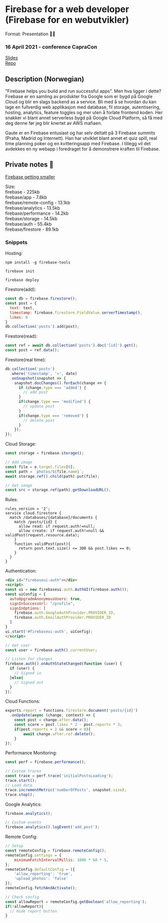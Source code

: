 # Firebase for a web developer (Firebase for en webutvikler)
Format: Presentation 👨‍🏫

### 16 April 2021 - conference CapraCon
[Slides](https://drive.google.com/file/d/1JRCqn3y205UFyLoAUL-rlRbTRJRYCZb3/view?usp=sharing)  
[Repo](https://github.com/gautemo/fama)

## Description (Norwegian)
"Firebase helps you build and run successful apps". Men hva ligger i dette? Firebase er en samling av produkter fra Google som er bygd på Google Cloud og blir en slags backend as a service. Bli med å se hvordan du kan lage en fullverdig web applikasjon med database, fil storage, autentisering, hosting, analytics, feature toggles og mer uten å forlate frontend koden. Her snakker vi blant annet serverless bygd på Google Cloud Platform, så få med deg denne før jeg blir knertet av AWS mafiaen.

Gaute er en Firebase entusiast og har selv deltatt på 3 Firebase summits (Praha, Madrid og Internett). Han har utviklet blant annet et quiz spill, real time planning poker og en kvitteringsapp med Firebase. I tillegg vil det avdekkes en ny webapp i foredraget for å demonstrere kraften til Firebase.

## Private notes 🤫
[Firebase getting smaller](https://modularfirebase.web.app/)

Size:  
firebase - 225kb  
firebase/app - 7.8kb  
firebase/remote-config - 13.1kb  
firebase/analytics - 13.5kb  
firebase/performance - 14.2kb  
firebase/storage - 14.5kb  
firebase/auth - 55.4kb  
firebase/firestore - 89.1kb  

### Snippets
Hosting:
```
npm install -g firebase-tools

firebase init

firebase deploy
```
Firestore(add):
```js
const db = firebase.firestore();
const post = {
  text: text,
  timestamp: firebase.firestore.FieldValue.serverTimestamp(),
  likes: 0
}
db.collection('posts').add(post);
```

Firestore(read):
```js
const ref = await db.collection('posts').doc('[id]').get();
const post = ref.data();
```

Firestore(real time):
```js
db.collection('posts')
  .where('timestamp', '>', date)
  .onSnapshot(snapshot => {
    snapshot.docChanges().forEach(change => {
      if (change.type === 'added') {
        // add post
      }
      if(change.type === 'modified') {
        // update post
      }
      if(change.type === 'removed') {
        // delete post
      }
    });
});
```

Cloud Storage:
```js
const storage = firebase.storage();

// Add image
const file = e.target.files[0];
const path = `photos/${file.name}`;
await storage.ref().child(path).put(file);

// Get image
const src = storage.ref(path).getDownloadURL();
```

Rules:
```rules
rules_version = '2';
service cloud.firestore {
  match /databases/{database}/documents {
    match /posts/{id} {
      allow read: if request.auth!=null;
      allow create: if request.auth!=null && validPost(request.resource.data);
    }
    function validPost(post){
      return post.text.size() <= 300 && post.likes == 0;
    }
  }
}
```

Authentication:
```html
<div id="firebaseui-auth"></div>
<script>
const ui = new firebaseui.auth.AuthUI(firebase.auth());
const uiConfig = {
  autoUpgradeAnonymousUsers: true,
  signInSuccessUrl: "/profile",
  signInOptions: [
    firebase.auth.GoogleAuthProvider.PROVIDER_ID,
    firebase.auth.EmailAuthProvider.PROVIDER_ID
  ]
}
ui.start('#firebaseui-auth', uiConfig);
</script>
```

```js
// Get user
const user = firebase.auth().currentUser;

// Listen for changes
firebase.auth().onAuthStateChanged(function (user) {
  if (user) {
    // Signed in
  }else{
    // Signed out
  }
});
```

Cloud Functions:
```js
exports.report = functions.firestore.document('posts/{id}')
  .onUpdate(async (change, context) => {
    const post = change.after.data();
    const score = post.likes * 2 - post.reports * 3;
    if(post.reports > 2 && score < 0){
        await change.after.ref.delete();
    }
});
```

Performance Monitoring:
```js
const perf = firebase.performance();

// Custom traces
const trace = perf.trace('initialPostsLoading');
trace.start();
// Load data
trace.incrementMetric('numberOfPosts', snapshot.size);
trace.stop();
```

Google Analytics:
```js
firebase.analytics();

// Custom events
firebase.analytics().logEvent('add_post');
```

Remote Config:
```js
// Setup
const remoteConfig = firebase.remoteConfig();
remoteConfig.settings = {
    minimumFetchIntervalMillis: 1000 * 60 * 5,
};
remoteConfig.defaultConfig = ({
    'allow_reporting': 'true',
    'upload_photos': 'false'
});
remoteConfig.fetchAndActivate();

// Check config
const allowReport = remoteConfig.getBoolean('allow_reporting');
if(!allowReport){
  // Hide report button
}
```